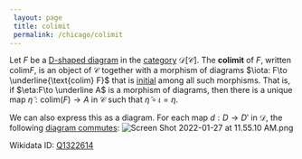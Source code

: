 ```yaml
---
 layout: page
 title: colimit
 permalink: /chicago/colimit
---
```


Let $F$ be a [D-shaped diagram](https://mathgloss.github.io/MathGloss/commutative_diagram) in the [category](https://mathgloss.github.io/MathGloss/D-shaped_diagram) $\mathcal D[\mathcal C]$. The **colimit** of $F$, written $\text{colim}F$, is an object of $\mathcal C$ together with a morphism of diagrams $\iota: F\to \underline{\text{colim} F}$ that is [initial](https://mathgloss.github.io/MathGloss/category) among all such morphisms. That is, if $\eta:F\to \underline A$ is a morphism of diagrams, then there is a unique map $\tilde \eta:\text{colim}(F)\to A$ in $\mathcal C$ such that $\tilde \eta\circ \iota = \eta$.

We can also express this as a diagram. For each map $d:D\to D'$ in $\mathcal D$, the following [diagram commutes](https://mathgloss.github.io/MathGloss/initial_object):
![Screen Shot 2022-01-27 at 11.55.10 AM.png](https://mathgloss.github.io/MathGloss/commutative_diagram)

Wikidata ID: [Q1322614](https://www.wikidata.org/wiki/Q1322614)